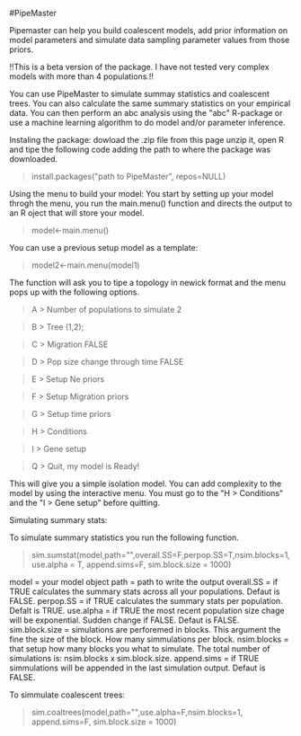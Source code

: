 #PipeMaster

Pipemaster can help you build coalescent models, add prior information on model parameters and simulate data sampling parameter values from those priors.

!!This is a beta version of the package. I have not tested very complex models with more than 4 populations.!!

You can use PipeMaster to simulate summay statistics and coalescent trees. You can also calculate the same summary statistics on your empirical data. You can then perform an abc analysis using the "abc" R-package or use a machine learning algorithm to do model and/or parameter inference.

Instaling the package:
dowload the .zip file from this page unzip it, open R and tipe the following code adding the path to where the package was downloaded.

> install.packages("path to PipeMaster", repos=NULL)

Using the menu to build your model:
You start by setting up your model throgh the menu, you run the main.menu() function and directs the output to an R oject that will store your model.

> model<-main.menu()

You can use a previous setup model as a template:

> model2<-main.menu(model1)

The function will ask you to tipe a topology in newick format and the menu pops up with the following options.


> A > Number of populations to simulate      2

> B > Tree                                   (1,2);

> C > Migration                              FALSE

> D > Pop size change through time           FALSE

> E > Setup Ne priors

> F > Setup Migration priors

> G > Setup time priors 

> H > Conditions

> I > Gene setup

> Q > Quit, my model is Ready!

This will give you a simple isolation model. You can add complexity to the model by using the interactive menu.
You must go to the "H > Conditions" and the "I > Gene setup" before quitting.

Simulating summary stats:

To simulate summary statistics you run the following function.

> sim.sumstat(model,path="",overall.SS=F,perpop.SS=T,nsim.blocks=1,use.alpha = T, append.sims=F, sim.block.size = 1000)

model = your model object
path = path to write the output
overall.SS = if TRUE calculates the summary stats across all your populations. Defaut is FALSE.
perpop.SS = if TRUE calculates the summary stats per population. Defalt is TRUE.
use.alpha = if TRUE the most recent population size chage will be exponential. Sudden change if FALSE. Defaut is FALSE.
sim.block.size = simulations are perforemed in blocks. This argument the fine the size of the block. How many simmulations per block.
nsim.blocks = that setup how many blocks you what to simulate. The total number of simulations is: nsim.blocks x sim.block.size.
append.sims = if TRUE simmulations will be appended in the last simulation output. Defaut is FALSE.

To simmulate coalescent trees:

> sim.coaltrees(model,path="",use.alpha=F,nsim.blocks=1, append.sims=F, sim.block.size = 1000)


